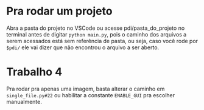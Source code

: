# Pra rodar um projeto
Abra a pasta do projeto no VSCode ou acesse pdi/pasta_do_projeto no terminal antes de digitar `python main.py`, pois o caminho dos arquivos a serem acessados está sem referência de pasta, ou seja, caso você rode por `$pdi/` ele vai dizer que não encontrou o arquivo a ser aberto.

# Trabalho 4
Pra rodar pra apenas uma imagem, basta alterar o caminho em `single_file.py#22` ou habilitar a constante `ENABLE_GUI` pra escolher manualmente.